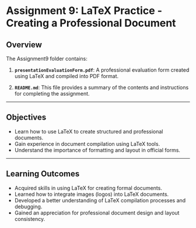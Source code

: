 # Assignment 9: LaTeX Practice - Creating a Professional Document

## Overview

The Assignment9 folder contains:

1. **`presentationEvaluationForm.pdf`**: A professional evaluation form created using LaTeX and compiled into PDF format.

2. **`README.md`**: This file provides a summary of the contents and instructions for completing the assignment.

---

## Objectives

- Learn how to use LaTeX to create structured and professional documents.
- Gain experience in document compilation using LaTeX tools.
- Understand the importance of formatting and layout in official forms.

---

## Learning Outcomes

- Acquired skills in using LaTeX for creating formal documents.
- Learned how to integrate images (logos) into LaTeX documents.
- Developed a better understanding of LaTeX compilation processes and debugging.
- Gained an appreciation for professional document design and layout consistency.
